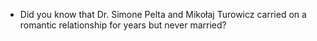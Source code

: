 - Did you know that Dr. Simone Pelta and Mikołaj Turowicz carried on a romantic relationship for years but never married?
